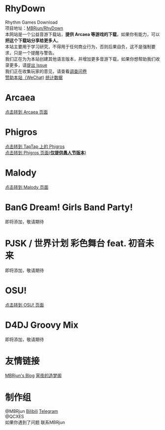 # RhyDown
Rhythm Games Download  
项目地址：[MBRjun/RhyDown](https://github.com/MBRjun/RhyDown/)  
本网站是一个公益音游下载站，**提供 Arcaea 等游戏的下载**，如果你有能力，可以**把这个下载站分享给更多人**。  
本站主要用于学习研究，不得用于任何商业行为，否则后果自负，这不是强制要求，只是一个提醒与警告。  
我们正在为为本站创建其他语言版本，并增加更多音游下载，如果你想帮助我们收录更多，请[提出 Issue](https://github.com/MBRjun/RhyDown/issues)  
我们正在收集玩家的意见，请查看[调查问卷](https://forms.office.com/r/6qpHUuK8TE)  
[赞助本站（WeChat)](https://blog.mbrjun.cn/pay) [统计数据](/down/dl.md)
# Arcaea
[点击转到 Arcaea 页面](/down/Arcaea.md)  
# Phigros  
[点击转到 TapTap 上的 Phigros](https://www.taptap.com/app/165287)  
[点击转到 Phigros 页面(**仅提供愚人节版本**)](/down/Phigros.md)  
# Malody  
[点击转到 Malody 页面](/down/Malody.md)
# BanG Dream! Girls Band Party!  
即将添加，敬请期待
# PJSK / 世界计划 彩色舞台 feat. 初音未来
即将添加，敬请期待  
# OSU!
[点击转到 OSU! 页面](/down/osu.md)  
# D4DJ Groovy Mix
即将添加，敬请期待  
# 友情链接
[MBRjun's Blog](https://blog.mbrjun.cn)  [宵夜的造梦阁](https://itqcxy.cn)  
# 制作组  
@MBRjun [Bilibili](https://space.bilibili.com/411515003) [Telegram](https://t.me/MBRjun)  
@QCXES  
如果你遇到了问题 联系MBRjun  

